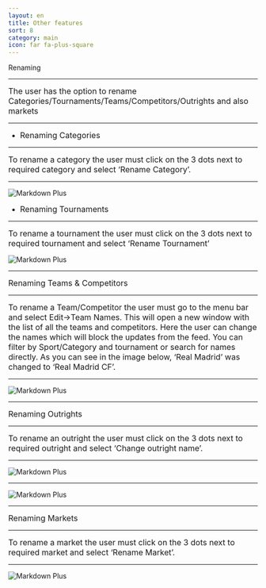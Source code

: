 ```yaml
---
layout: en
title: Other features
sort: 8
category: main
icon: far fa-plus-square
---
```

<p class="message">
   
</p>


Renaming

---


<font size="3">The user has the option to rename Categories/Tournaments/Teams/Competitors/Outrights and also markets</font>

---

- <font size="3">Renaming Categories</font> 

---

<font size="3">To rename a category the user must click on the 3 dots next to required category and select ‘Rename Category’.</font> 

---

![Markdown Plus]({{site.baseurl}}/public/images/altre-caratteristiche/rename-category.png)

- <font size="3">Renaming Tournaments</font>

---

<font size="3">To rename a tournament the user must click on the 3 dots next to required tournament and select ‘Rename Tournament’</font>


 ![Markdown Plus]({{site.baseurl}}/public/images/altre-caratteristiche/rename-tournament.png)

 ---
<font size="3">Renaming Teams & Competitors</font>

---

<font size="3">To rename a Team/Competitor the user must go to the menu bar and select Edit->Team Names. This will open a new window with the list of all the teams and competitors. Here the user can change the names which will block the updates from the feed. You can filter by Sport/Category and tournament or search for names directly. As you can see in the image below, ‘Real Madrid’ was changed to ‘Real Madrid CF’.</font>

---

![Markdown Plus]({{site.baseurl}}/public/images/altre-caratteristiche/edit-name.png)

---

<font size="3">Renaming Outrights</font>

---

<font size="3">To rename an outright the user must click on the 3 dots next to required outright and select ‘Change outright name’.</font>

---

![Markdown Plus]({{site.baseurl}}/public/images/altre-caratteristiche/change-outright-name2.png)

---

![Markdown Plus]({{site.baseurl}}/public/images/altre-caratteristiche/rename-outrght-tre.png)

---

<font size="3">Renaming Markets</font>

---

<font size="3">To rename a market the user must click on the 3 dots next to required market and select ‘Rename Market’.</font>

---

![Markdown Plus]({{site.baseurl}}/public/images/altre-caratteristiche/rename-market-quattro.png)